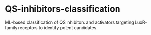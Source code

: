 # QS-inhibitors-classification
ML-based classification of QS inhibitors and activators targeting LuxR-family receptors to identify potent candidates.
